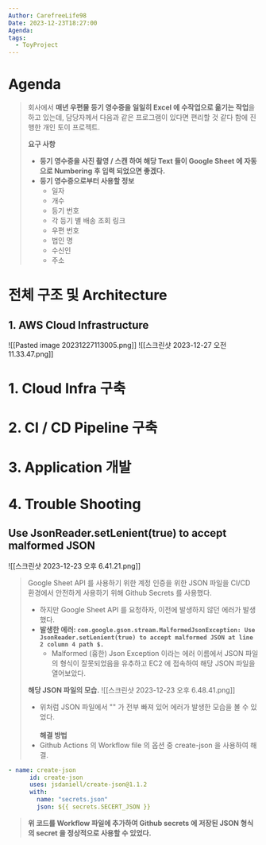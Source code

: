 ```yaml
---
Author: CarefreeLife98
Date: 2023-12-23T18:27:00
Agenda: 
tags:
  - ToyProject
---
```

# Agenda

> 회사에서 **매년 우편물 등기 영수증을 일일히 Excel 에 수작업으로 옮기는 작업**을 하고 있는데, 담당자께서 다음과 같은 프로그램이 있다면 편리할 것 같다 함에 진행한 개인 토이 프로젝트.
> 
> **요구 사항**
> - **등기 영수증을 사진 촬영 / 스캔 하여 해당 Text 들이 Google Sheet 에 자동으로 Numbering 후 입력 되었으면 좋겠다.**
> - **등기 영수증으로부터 사용할 정보**
> 	- 일자
> 	- 개수
> 	- 등기 번호
> 	- 각 등기 별 배송 조회 링크
> 	- 우편 번호
> 	- 법인 명
> 	- 수신인
> 	- 주소


# 전체 구조 및 Architecture

## 1. AWS Cloud Infrastructure
![[Pasted image 20231227113005.png]]
![[스크린샷 2023-12-27 오전 11.33.47.png]]


# 1. Cloud Infra 구축

# 2. CI / CD Pipeline 구축

# 3. Application 개발
# 4. Trouble Shooting

## Use JsonReader.setLenient(true) to accept malformed JSON
![[스크린샷 2023-12-23 오후 6.41.21.png]]
> Google Sheet API 를 사용하기 위한 계정 인증을 위한 JSON 파일을 CI/CD 환경에서 안전하게 사용하기 위해 Github Secrets 를 사용했다.
> - 하지만 Google Sheet API 를 요청하자, 이전에 발생하지 않던 에러가 발생했다.
> - **발생한 에러: `com.google.gson.stream.MalformedJsonException: Use JsonReader.setLenient(true) to accept malformed JSON at line 2 column 4 path $.`**
> 	- Malformed (흉한) Json Exception 이라는 에러 이름에서 JSON 파일의 형식이 잘못되었음을 유추하고 EC2 에 접속하여 해당 JSON 파일을 열어보았다.
>
> **해당 JSON 파일의 모습.**
> ![[스크린샷 2023-12-23 오후 6.48.41.png]]
> - 위처럼 JSON 파일에서 "" 가 전부 빠져 있어 에러가 발생한 모습을 볼 수 있었다.
> <br><br>
> **해결 방법**
> - Github Actions 의 Workflow file 의 옵션 중 create-json 을 사용하여 해결.

```yml
- name: create-json
      id: create-json
      uses: jsdaniell/create-json@1.1.2
      with:
        name: "secrets.json"
        json: ${{ secrets.SECERT_JSON }}
```

> **위 코드를 Workflow 파일에 추가하여 Github secrets 에 저장된 JSON 형식의 secret 을 정상적으로 사용할 수 있었다.**


